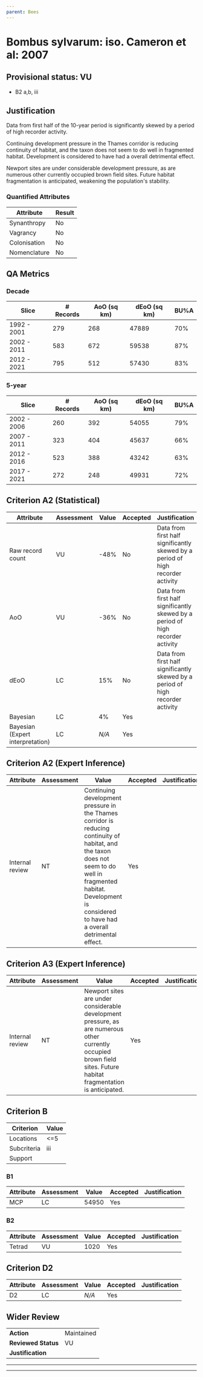 ```yaml
---
parent: Bees
---
```

# Bombus sylvarum: iso. Cameron et al: 2007
## Provisional status: VU
- B2 a,b, iii

## Justification
Data from first half of the 10-year period is significantly skewed by a period of high recorder activity.

Continuing development pressure in the Thames corridor is reducing continuity of habitat, and the taxon does not seem to do well in fragmented habitat. Development is considered to have had a overall detrimental effect.

Newport sites are under considerable development pressure, as are numerous other currently occupied brown field sites. Future habitat fragmentation is anticipated, weakening the population's stability.
### Quantified Attributes
|Attribute|Result|
|---|---|
|Synanthropy|No|
|Vagrancy|No|
|Colonisation|No|
|Nomenclature|No|
## QA Metrics
### Decade
| Slice | # Records | AoO (sq km) | dEoO (sq km) |BU%A |
|---|---|---|---|---|
|1992 - 2001|279|268|47889|70%|
|2002 - 2011|583|672|59538|87%|
|2012 - 2021|795|512|57430|83%|
### 5-year
| Slice | # Records | AoO (sq km) | dEoO (sq km) |BU%A |
|---|---|---|---|---|
|2002 - 2006|260|392|54055|79%|
|2007 - 2011|323|404|45637|66%|
|2012 - 2016|523|388|43242|63%|
|2017 - 2021|272|248|49931|72%|
## Criterion A2 (Statistical)
|Attribute|Assessment|Value|Accepted|Justification
|---|---|---|---|---|
|Raw record count|VU|-48%|No|Data from first half significantly skewed by a period of high recorder activity|
|AoO|VU|-36%|No|Data from first half significantly skewed by a period of high recorder activity|
|dEoO|LC|15%|No|Data from first half significantly skewed by a period of high recorder activity|
|Bayesian|LC|4%|Yes||
|Bayesian (Expert interpretation)|LC|*N/A*|Yes||
## Criterion A2 (Expert Inference)
|Attribute|Assessment|Value|Accepted|Justification
|---|---|---|---|---|
|Internal review|NT|Continuing development pressure in the Thames corridor is reducing continuity of habitat, and the taxon does not seem to do well in fragmented habitat. Development is considered to have had a overall detrimental effect.|Yes||
## Criterion A3 (Expert Inference)
|Attribute|Assessment|Value|Accepted|Justification
|---|---|---|---|---|
|Internal review|NT|Newport sites are under considerable development pressure, as are numerous other currently occupied brown field sites. Future habitat fragmentation is anticipated.|Yes||
## Criterion B
|Criterion| Value|
|---|---|
|Locations|<=5|
|Subcriteria|iii|
|Support||
### B1
|Attribute|Assessment|Value|Accepted|Justification
|---|---|---|---|---|
|MCP|LC|54950|Yes||
### B2
|Attribute|Assessment|Value|Accepted|Justification
|---|---|---|---|---|
|Tetrad|VU|1020|Yes||
## Criterion D2
|Attribute|Assessment|Value|Accepted|Justification
|---|---|---|---|---|
|D2|LC|*N/A*|Yes||
## Wider Review
|  |  |
|---|---|
|**Action**|Maintained|
|**Reviewed Status**|VU|
|**Justification**||
---
 ---
 <br><br>
 
